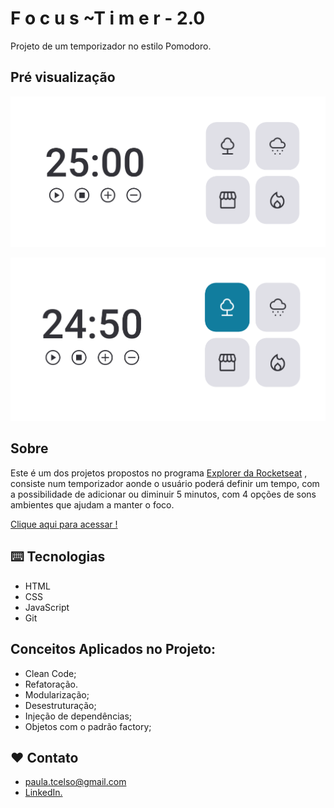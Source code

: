 # F o c u s ~T i m e r  - 2.0

Projeto de um temporizador no estilo Pomodoro.

## Pré visualização

![preview](./preview/Captura%20de%20tela%20em%202023-04-09%2016-13-23.png)

![preview](./preview/Captura%20de%20tela%20em%202023-04-09%2016-14-15.png)


## Sobre

Este é um dos projetos propostos no programa [Explorer da Rocketseat](https://www.rocketseat.com.br/explorer) , consiste num temporizador aonde o usuário poderá definir um tempo, com a possibilidade de adicionar ou diminuir 5 minutos, com 4 opções de sons ambientes que ajudam a manter o foco.

 [Clique aqui para acessar !](https://tartarottipaula.github.io/Focus--Timer-2.0/)


## ⌨️ Tecnologias

- HTML
- CSS
- JavaScript
- Git


## Conceitos Aplicados no Projeto:

- Clean Code;
- Refatoração.
- Modularização;
- Desestruturação;
- Injeção de dependências;
- Objetos com o padrão factory;

##  ❤️ Contato
- paula.tcelso@gmail.com
- [LinkedIn.](https://www.linkedin.com/in/paulatartarotticelso/)
